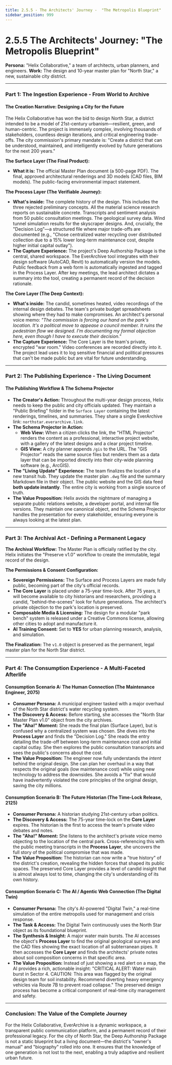 ```yaml
---
title: 2.5.5 - The Architects' Journey -  "The Metropolis Blueprint"
sidebar_position: 999
---
```


# 2.5.5 The Architects' Journey: "The Metropolis Blueprint"

**Persona:** "Helix Collaborative," a team of architects, urban planners, and engineers.
**Work:** The design and 10-year master plan for "North Star," a new, sustainable city district.

---

### **Part 1: The Ingestion Experience - From World to Archive**

#### **The Creation Narrative: Designing a City for the Future**
The Helix Collaborative has won the bid to design North Star, a district intended to be a model of 21st-century urbanism—resilient, green, and human-centric. The project is immensely complex, involving thousands of stakeholders, countless design iterations, and critical engineering trade-offs. The city commission's primary mandate is: "Create a district that can be understood, maintained, and intelligently evolved by future generations for the next 200 years."

**The Surface Layer (The Final Product):**
*   **What it is:** The official Master Plan document (a 500-page PDF). The final, approved architectural renderings and 3D models (CAD files, BIM models). The public-facing environmental impact statement.

**The Process Layer (The Verifiable Journey):**
*   **What's inside:** The complete history of the design. This includes the three rejected preliminary concepts. All the material science research reports on sustainable concrete. Transcripts and sentiment analysis from 50 public consultation meetings. The geological survey data. Wind tunnel simulation results for the skyscraper designs. And, crucially, the "Decision Log"—a structured file where major trade-offs are documented (e.g., "Chose centralized water recycling over distributed collection due to a 15% lower long-term maintenance cost, despite higher initial capital outlay").
*   **The Capture Experience:** The project's Deep Authorship Package is the central, shared workspace. The EverArchive tool integrates with their design software (AutoCAD, Revit) to automatically version the models. Public feedback from a web form is automatically ingested and tagged in the Process Layer. After key meetings, the lead architect dictates a summary into the tool, creating a permanent record of the decision rationale.

**The Core Layer (The Deep Context):**
*   **What's inside:** The candid, sometimes heated, video recordings of the internal design debates. The team's private budget spreadsheets showing where they had to make compromises. An architect's personal voice memo: *"The commission is forcing our hand on the park's location. It's a political move to appease a council member. It ruins the pedestrian flow we designed. I'm documenting my formal objection here, even though I have to execute their decision."*
*   **The Capture Experience:** The Core Layer is the team's private, encrypted "war room." Video conferences are recorded directly into it. The project lead uses it to log sensitive financial and political pressures that can't be made public but are vital for future understanding.

---

### **Part 2: The Publishing Experience - The Living Document**

#### **The Publishing Workflow & The Schema Projector**
*   **The Creator's Action:** Throughout the multi-year design process, Helix needs to keep the public and city officials updated. They maintain a "Public Briefing" folder in the `Surface Layer` containing the latest renderings, timelines, and summaries. They share a single EverArchive link: `northstar.everarchive.link`.
*   **The Schema Projector in Action:**
    *   **Web View:** When a citizen clicks the link, the "HTML Projector" renders the content as a professional, interactive project website, with a gallery of the latest designs and a clear project timeline.
    *   **GIS View:** A city planner appends `/gis` to the URL. The "GIS Projector" reads the same source files but renders them as a data layer that can be imported directly into their city-wide planning software (e.g., ArcGIS).
*   **The "Living Update" Experience:** The team finalizes the location of a new transit hub. They update the master plan `.dwg` file and the summary Markdown file in their object. The public website and the GIS data feed **both update instantly**. The entire city is working from a single source of truth.
*   **The Value Proposition:** Helix avoids the nightmare of managing a separate public relations website, a developer portal, and internal file versions. They maintain one canonical object, and the Schema Projector handles the presentation for every stakeholder, ensuring everyone is always looking at the latest plan.

---

### **Part 3: The Archival Act - Defining a Permanent Legacy**

**The Archival Workflow:**
The Master Plan is officially ratified by the city. Helix initiates the "Preserve v1.0" workflow to create the immutable, legal record of the design.

**The Permissions & Consent Configuration:**
*   **Sovereign Permissions:** The Surface and Process Layers are made fully public, becoming part of the city's official records.
*   **The Core Layer** is placed under a 75-year time-lock. After 75 years, it will become available to city historians and researchers, providing a candid, "behind-the-scenes" look for future generations. The architect's private objection to the park's location is preserved.
*   **Composable Media & Licensing:** The design for a modular "park bench" system is released under a Creative Commons license, allowing other cities to adopt and manufacture it.
*   **AI Training Consent:** Set to **YES** for urban planning research, analysis, and simulation.

**The Finalization:**
The `v1.0` object is preserved as the permanent, legal master plan for the North Star district.

---

### **Part 4: The Consumption Experience - A Multi-Faceted Afterlife**

#### **Consumption Scenario A: The Human Connection (The Maintenance Engineer, 2075)**
*   **Consumer Persona:** A municipal engineer tasked with a major overhaul of the North Star district's water recycling system.
*   **The Discovery & Access:** Before starting, she accesses the "North Star Master Plan v1.0" object from the city archives.
*   **The "Aha!" Moment:** She reads the final plan (Surface Layer), but is confused why a centralized system was chosen. She dives into the **Process Layer** and finds the "Decision Log." She reads the entry detailing the trade-off between long-term maintenance cost and initial capital outlay. She then explores the public consultation transcripts and sees the public's concerns about the cost.
*   **The Value Proposition:** The engineer now fully understands the *intent* behind the original design. She can plan her overhaul in a way that respects the original goals (low maintenance cost) while using new technology to address the downsides. She avoids a "fix" that would have inadvertently violated the core principles of the original design, saving the city millions.

#### **Consumption Scenario B: The Future Historian (The Time-Lock Release, 2125)**
*   **Consumer Persona:** A historian studying 21st-century urban politics.
*   **The Discovery & Access:** The 75-year time-lock on the **Core Layer** expires. The historian is the first to access the team's private video debates and notes.
*   **The "Aha!" Moment:** She listens to the architect's private voice memo objecting to the location of the central park. Cross-referencing this with the public meeting transcripts in the **Process Layer**, she uncovers the full story of the political compromise that was made.
*   **The Value Proposition:** The historian can now write a "true history" of the district's creation, revealing the hidden forces that shaped its public spaces. The preserved Core Layer provides a level of candid insight that is almost always lost to time, changing the city's understanding of its own history.

#### **Consumption Scenario C: The AI / Agentic Web Connection (The Digital Twin)**
*   **Consumer Persona:** The city's AI-powered "Digital Twin," a real-time simulation of the entire metropolis used for management and crisis response.
*   **The Task & Access:** The Digital Twin continuously uses the North Star object as its foundational blueprint.
*   **The Synthesis & Insight:** A major water main bursts. The AI accesses the object's **Process Layer** to find the original geological surveys and the CAD files showing the exact location of all subterranean pipes. It then accesses the **Core Layer** and finds the architects' private notes about soil composition concerns in that specific area.
*   **The Value Proposition:** Instead of just showing a red alert on a map, the AI provides a rich, actionable insight: "CRITICAL ALERT: Water main burst in Sector 4. CAUTION: This area was flagged by the original design team for soil instability. Recommend diverting heavy emergency vehicles via Route 7B to prevent road collapse." The preserved design process has become a critical component of real-time city management and safety.

---

### **Conclusion: The Value of the Complete Journey**
For the Helix Collaborative, EverArchive is a dynamic workspace, a transparent public communication platform, and a permanent record of their professional legacy. For the city of North Star, the Deep Authorship Package is not a static blueprint but a living document—the district's "owner's manual" and "biography" rolled into one. It ensures that the knowledge of one generation is not lost to the next, enabling a truly adaptive and resilient urban future.